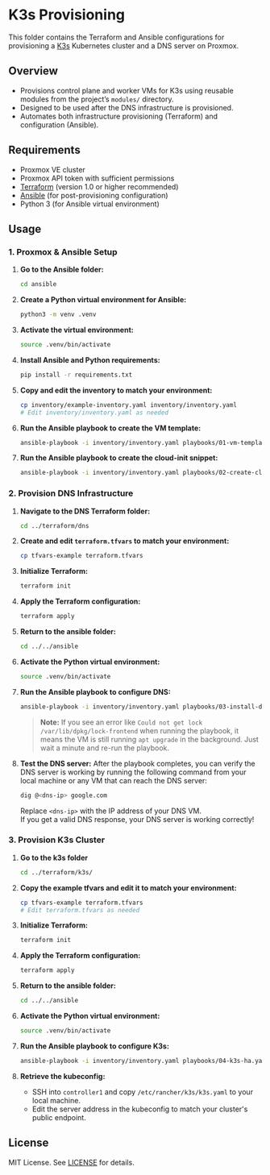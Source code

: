 # K3s Provisioning

This folder contains the Terraform and Ansible configurations for provisioning a [K3s](https://k3s.io/) Kubernetes cluster and a DNS server on Proxmox.

## Overview

- Provisions control plane and worker VMs for K3s using reusable modules from the project’s `modules/` directory.
- Designed to be used after the DNS infrastructure is provisioned.
- Automates both infrastructure provisioning (Terraform) and configuration (Ansible).

## Requirements

- Proxmox VE cluster
- Proxmox API token with sufficient permissions
- [Terraform](https://www.terraform.io/) (version 1.0 or higher recommended)
- [Ansible](https://www.ansible.com/) (for post-provisioning configuration)
- Python 3 (for Ansible virtual environment)

## Usage

### 1. Proxmox & Ansible Setup

1. **Go to the Ansible folder:**
   ```sh
   cd ansible
   ```

2. **Create a Python virtual environment for Ansible:**
   ```sh
   python3 -m venv .venv
   ```

3. **Activate the virtual environment:**
   ```sh
   source .venv/bin/activate
   ```

4. **Install Ansible and Python requirements:**
   ```sh
   pip install -r requirements.txt
   ```

5. **Copy and edit the inventory to match your environment:**
   ```sh
   cp inventory/example-inventory.yaml inventory/inventory.yaml
   # Edit inventory/inventory.yaml as needed
   ```

6. **Run the Ansible playbook to create the VM template:**
   ```sh
   ansible-playbook -i inventory/inventory.yaml playbooks/01-vm-template.yaml
   ```

7. **Run the Ansible playbook to create the cloud-init snippet:**
   ```sh
   ansible-playbook -i inventory/inventory.yaml playbooks/02-create-cloud-init-snippets.yaml
   ```

### 2. Provision DNS Infrastructure

1. **Navigate to the DNS Terraform folder:**
   ```sh
   cd ../terraform/dns
   ```

2. **Create and edit `terraform.tfvars` to match your environment:**
   ```sh
   cp tfvars-example terraform.tfvars
   ```

3. **Initialize Terraform:**
   ```sh
   terraform init
   ```

4. **Apply the Terraform configuration:**
   ```sh
   terraform apply
   ```

5. **Return to the ansible folder:**
   ```sh
   cd ../../ansible
   ```

6. **Activate the Python virtual environment:**
   ```sh
   source .venv/bin/activate
   ```

7. **Run the Ansible playbook to configure DNS:**
   ```sh
   ansible-playbook -i inventory/inventory.yaml playbooks/03-install-dns.yaml
   ```
   > **Note:** If you see an error like `Could not get lock /var/lib/dpkg/lock-frontend` when running the playbook, it means the VM is still running `apt upgrade` in the background. Just wait a minute and re-run the playbook.

8. **Test the DNS server:**
   After the playbook completes, you can verify the DNS server is working by running the following command from your local machine or any VM that can reach the DNS server:

   ```sh
   dig @<dns-ip> google.com
   ```

   Replace `<dns-ip>` with the IP address of your DNS VM.  
   If you get a valid DNS response, your DNS server is working correctly!

### 3. Provision K3s Cluster

1. **Go to the k3s folder**
   ```sh
   cd ../terraform/k3s/
   ```

2. **Copy the example tfvars and edit it to match your environment:**
   ```sh
   cp tfvars-example terraform.tfvars
   # Edit terraform.tfvars as needed
   ```

3. **Initialize Terraform:**
   ```sh
   terraform init
   ```

4. **Apply the Terraform configuration:**
   ```sh
   terraform apply
   ```

5. **Return to the ansible folder:**
   ```sh
   cd ../../ansible
   ```

6. **Activate the Python virtual environment:**
   ```sh
   source .venv/bin/activate
   ```

7. **Run the Ansible playbook to configure K3s:**
   ```sh
   ansible-playbook -i inventory/inventory.yaml playbooks/04-k3s-ha.yaml
   ```

8. **Retrieve the kubeconfig:**
   - SSH into `controller1` and copy `/etc/rancher/k3s/k3s.yaml` to your local machine.
   - Edit the server address in the kubeconfig to match your cluster's public endpoint.

## License

MIT License. See [LICENSE](../LICENSE) for details.